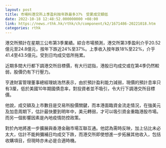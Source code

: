 ```yaml
---
layout: post
title: 市場料港交所上季盈利按年跌最多37%　受累成交額低
date: 2022-10-18 12:48:52.000000000 +08:00
link: https://news.rthk.hk/rthk/ch/component/k2/1671486-20221018.htm
categories: rthk
---
```


港交所預計在星期三公布第3季業績。綜合市場預測，港交所第3季盈利介乎20.52億元至24.8億元，按年下跌近24%至37%。上季收入按年跌18%至22%，介乎41.4至43.5億元。受到日均成交低所拖累。

近期多間大行都下調港交所目標價，有大行認指，港股日均成交或在第4季仍然較弱，股價仍有下行壓力。

亨達財富管理董事總經理姚浩然表示，由於預計盈利能力減弱，現價的預計息率只有3厘，低於美國10年期國債息率，對投資者並不吸引，令大行下調港交所目標價。

他說，成交額及上市數目是交易所股價關鍵，而本港面臨資金流走情況，在強美元及加息周期下，估計最快要到明年中，美元轉弱，才可以吸引資金重臨港股市場。而另一個影響因素是內地疫情防控政策。

對於內地將進一步擴展與香港金融市場互聯互通。他認為需時反映，加上佔比未必太大，估計不能夠彌補日均成交下跌，而港交所即使想進一步拓展其他收入，包括收購項目，但現時亦未必是合適時機。
